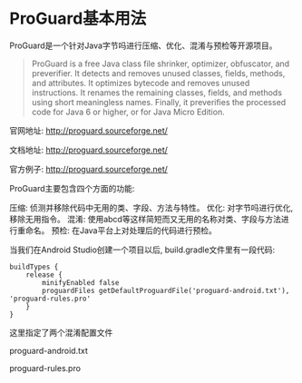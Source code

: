 # ProGuard基本用法

ProGuard是一个针对Java字节吗进行压缩、优化、混淆与预检等开源项目。

>ProGuard is a free Java class file shrinker, optimizer, obfuscator, and preverifier. It detects and removes unused classes, fields, methods, 
and attributes. It optimizes bytecode and removes unused instructions. It renames the remaining classes, fields, and methods using short
meaningless names. Finally, it preverifies the processed code for Java 6 or higher, or for Java Micro Edition.

官网地址: http://proguard.sourceforge.net/

文档地址: http://proguard.sourceforge.net/

官方例子: http://proguard.sourceforge.net/

ProGuard主要包含四个方面的功能:

压缩: 侦测并移除代码中无用的类、字段、方法与特性。
优化: 对字节吗进行优化, 移除无用指令。
混淆: 使用abcd等这样简短而又无用的名称对类、字段与方法进行重命名。
预检: 在Java平台上对处理后的代码进行预检。

当我们在Android Studio创建一个项目以后, build.gradle文件里有一段代码:

```
buildTypes {
    release {
        minifyEnabled false
        proguardFiles getDefaultProguardFile('proguard-android.txt'), 'proguard-rules.pro'
    }
}
```


这里指定了两个混淆配置文件

proguard-android.txt

proguard-rules.pro